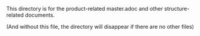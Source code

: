 This directory is for the product-related master.adoc and other structure-related documents.

(And without this file, the directory will disappear if there are no other files)

